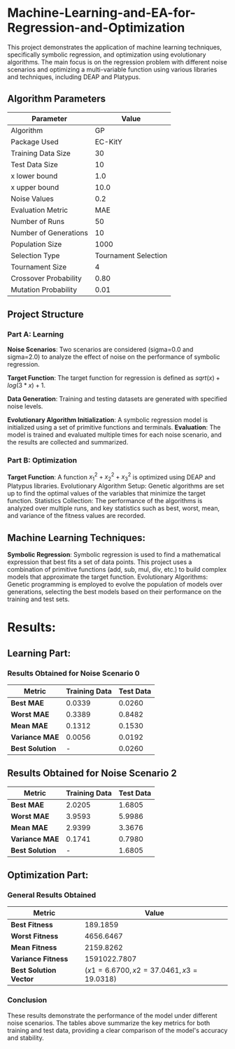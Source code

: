 # Machine-Learning-and-EA-for-Regression-and-Optimization
This project demonstrates the application of machine learning techniques, specifically symbolic regression, and optimization using evolutionary algorithms. The main focus is on the regression problem with different noise scenarios and optimizing a multi-variable function using various libraries and techniques, including DEAP and Platypus.

## Algorithm Parameters

| Parameter | Value |
|---|---|
| Algorithm | GP |
| Package Used | EC-KitY |
| Training Data Size | 30 |
| Test Data Size | 10 |
| x lower bound | 1.0 |
| x upper bound | 10.0 |
| Noise Values | 0.2 |
| Evaluation Metric | MAE |
| Number of Runs | 50 |
| Number of Generations | 10 |
| Population Size | 1000 |
| Selection Type | Tournament Selection |
| Tournament Size | 4 |
| Crossover Probability | 0.80 |
| Mutation Probability | 0.01 |

## Project Structure
### Part A: Learning

**Noise Scenarios**: Two scenarios are considered (sigma=0.0 and sigma=2.0) to analyze the effect of noise on the performance of symbolic regression.

**Target Function**: The target function for regression is defined as $sqrt(x) + log(3*x) + 1$.

**Data Generation**: Training and testing datasets are generated with specified noise levels.

**Evolutionary Algorithm Initialization**: A symbolic regression model is initialized using a set of primitive functions and terminals.
**Evaluation**: The model is trained and evaluated multiple times for each noise scenario, and the results are collected and summarized.

### Part B: Optimization

**Target Function**: A function $x_1^2 + x_2^2 + x_3^2$  is optimized using DEAP and Platypus libraries.
Evolutionary Algorithm Setup: Genetic algorithms are set up to find the optimal values of the variables that minimize the target function.
Statistics Collection: The performance of the algorithms is analyzed over multiple runs, and key statistics such as best, worst, mean, and variance of the fitness values are recorded.


## Machine Learning Techniques:

**Symbolic Regression**: Symbolic regression is used to find a mathematical expression that best fits a set of data points. This project uses a combination of primitive functions (add, sub, mul, div, etc.) to build complex models that approximate the target function.
Evolutionary Algorithms: Genetic programming is employed to evolve the population of models over generations, selecting the best models based on their performance on the training and test sets.

# Results:
## Learning Part:

### Results Obtained for Noise Scenario 0

| Metric         | Training Data | Test Data |
|----------------|---------------|-----------|
| **Best MAE**   | 0.0339        | 0.0260    |
| **Worst MAE**  | 0.3389        | 0.8482    |
| **Mean MAE**   | 0.1312        | 0.1530    |
| **Variance MAE**| 0.0056       | 0.0192    |
| **Best Solution**|    -         | 0.0260    |

## Results Obtained for Noise Scenario 2

| Metric         | Training Data | Test Data |
|----------------|---------------|-----------|
| **Best MAE**   | 2.0205        | 1.6805    |
| **Worst MAE**  | 3.9593        | 5.9986    |
| **Mean MAE**   | 2.9399        | 3.3676    |
| **Variance MAE**| 0.1741       | 0.7980    |
| **Best Solution**|     -        | 1.6805    |


## Optimization Part:

### General Results Obtained

| Metric             | Value       |
|--------------------|-------------|
| **Best Fitness**   | 189.1859    |
| **Worst Fitness**  | 4656.6467   |
| **Mean Fitness**   | 2159.8262   |
| **Variance Fitness**| 1591022.7807|
| **Best Solution Vector** | ($x1 = 6.6700, x2 = 37.0461, x3 = 19.0318$) |

### Conclusion

These results demonstrate the performance of the model under different noise scenarios. The tables above summarize the key metrics for both training and test data, providing a clear comparison of the model's accuracy and stability.

